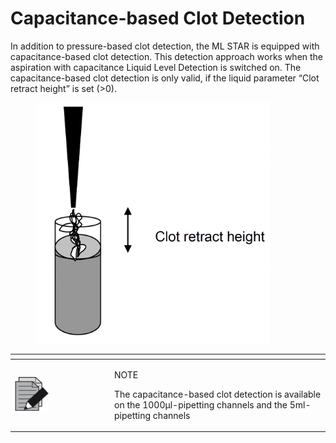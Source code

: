 # Capacitance-based Clot Detection‌

In addition to pressure-based clot detection, the ML STAR is equipped with capacitance-based clot detection. This detection approach works when the aspiration with capacitance Liquid Level Detection is switched on. The capacitance-based clot detection is only valid, if the liquid parameter “Clot retract height” is set (>0).&#x20;

<figure><img src="../../../../../.gitbook/assets/image (62) (1).png" alt="" width="375"><figcaption></figcaption></figure>

<table data-header-hidden><thead><tr><th width="145"></th><th></th></tr></thead><tbody><tr><td><img src="../../../../../.gitbook/assets/image (10) (1) (1) (1) (1) (1) (1) (1) (1) (1) (1) (1) (1).png" alt="" data-size="original"></td><td><p>NOTE</p><p>The capacitance-based clot detection is available on the 1000μl-pipetting channels and the 5ml-pipetting channels</p></td></tr></tbody></table>
